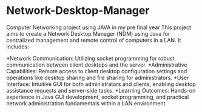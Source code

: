 # Network-Desktop-Manager
Computer Networking project using JAVA in my pre final year 
This project aims to create a Network Desktop Manager (NDM) using Java for centralized management and remote control of computers in a LAN. It includes:

*Network Communication: Utilizing socket programming for robust communication between client desktops and the server.
*Administrative Capabilities: Remote access to client desktop configuration settings and operations like desktop sharing and file sharing for administrators.
*User Interface: Intuitive GUI for both administrators and clients, enabling desktop assistance requests and server-side tasks.
*Learning Outcomes: Hands-on experience in Java GUI development, socket programming, and practical network administration fundamentals within a LAN environment.
